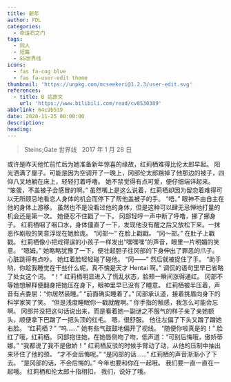 ```yaml
---
title: 新年
author: FDL
categories:
  - 命运石之门
tags:
  - 同人
  - 短篇
  - SG世界线
icons:
  - fas fa-cog blue
  - fas fa-user-edit theme
thumbnail: 'https://unpkg.com/mcseekeri@1.2.3/user-edit.svg'
references:
  - title: B 站原文
    url: 'https://www.bilibili.com/read/cv8530389'
abbrlink: 64c9b539
date: 2020-11-25 00:00:00
description:
headimg:
---
```

> Steins;Gate 世界线  
> 2017 年 1 月 28 日

或许是昨天他忙前忙后为她准备新年惊喜的缘故，红莉栖难得比伦太郎早起。
阳光洒满了屋子。可能是因为空调开了一晚上，冈部伦太郎踹掉了他那边的被子，四仰八叉地躺在床上，轻轻打着呼噜。
她不禁觉得有点可爱，便仔细端详起来。
“笨蛋，不盖被子会感冒的啊。”
虽然嘴上是这么说着，红莉栖却因为留恋着难得可以无所顾忌地看恋人身体的机会而停下了帮他盖被子的手。
“唔。”
眼神不由自主在他的身体上游移。
虽然也不是没看过他的身体，但是这种可以肆无忌惮地打量的机会还是第一次。
她便忍不住戳了一下。
冈部轻哼一声中断了呼噜，挪了挪身子。
红莉栖咽了咽口水，身体僵直了一下，发现他没有醒之后又放松下来。一抹恶作剧般的笑意浮现在她脸庞。
“冈部～”
在脸上戳戳。
“冈～部。”
在肚子上戳戳。
红莉栖像小把戏得逞的小孩子一样发出“嘿嘿嘿”的声音，眼里一片明媚的笑意。
“嗯姆。”
她略略犹豫了一下，便壮起胆子往冈部的下身伸出了罪恶的爪子。
心脏跳得有点吵。
她红着脸轻轻碰了碰他。
“冈——”
然后就被捉住了手。
“助手哟，你趁我睡觉在干些什么呢，真不愧是天才 Hentai 啊。”
调侃的语句里早已省略了处女这个词。
“！”
红莉栖明显进入了慌乱状态，脸颊一瞬间涨得通红。
冈部不等她想解释便翻身把她压在身下，眼神里早已没有了睡意。
红莉栖被半压着，声音有点委屈：“你居然装睡。”
“前面确实睡着了。”
冈部承认道，接着挑眉向身下的科学家笑了笑。
“但是浅度睡眠你一戳就醒啊。”
你手指的触感，我怎么可能会忘啊。
冈部并没把这句话说出来，而是看着她一副谜之不服气的样子亲了亲她额头，顺便拿下巴蹭了一把头顶的红毛。
嗯，很舒服。
他往左偏了下头又蹭了蹭她右脸。
“红莉栖？”
“呜……”
她有些气鼓鼓地偏开了视线。
“随便你啦真是的！”
脸红了哦，红莉栖。
冈部抱住她，在她唇侧吻了吻，低声道：“可别后悔哦，傲娇蒂娜。”
“我都说了我不是傲娇！”
红莉栖反驳的时候手臂动了动，从他的压制中抽出来环住了他的颈。
“才不会后悔呢。”
“是冈部的话……”
红莉栖的声音渐渐小了下去。
“是冈部的话，不会后悔的。”
今年也要和你在一起哦。
我们要一直一直在一起哦。
红莉栖和伦太郎十指相扣。
我们，说好了哦。